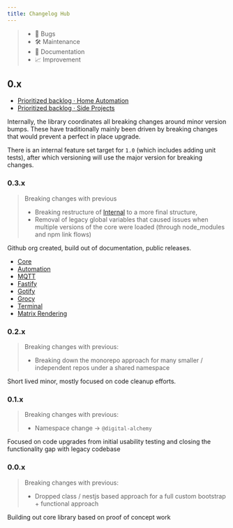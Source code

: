 ```yaml
---
title: Changelog Hub
---
```


> - 🐛 Bugs
> - 🛠 Maintenance
> - 📑 Documentation
> - 📈 Improvement

## 0.x

- [Prioritized backlog · Home Automation](https://github.com/orgs/Digital-Alchemy-TS/projects/1)
- [Prioritized backlog · Side Projects](https://github.com/orgs/Digital-Alchemy-TS/projects/2)

Internally, the library coordinates all breaking changes around minor version bumps. These have traditionally mainly been driven by breaking changes that would prevent a perfect in place upgrade.

There is an internal feature set target for `1.0` (which includes adding unit tests), after which versioning will use the major version for breaking changes.

### 0.3.x

> Breaking changes with previous
>
> - Breaking restructure of [Internal](/core/internal) to a more final structure,
> - Removal of legacy global variables that caused issues when multiple versions of the core were loaded (through node_modules and npm link flows)

Github org created, build out of documentation, public releases.

- [Core](/core/changelog/0.3.x)
- [Automation](/automation/changelog/0.3.x)
- [MQTT](/mqtt/changelog/0.3.x)
- [Fastify](/fastify/changelog/0.3.x)
- [Gotify](/gotify/changelog/0.3.x)
- [Grocy](/grocy/changelog/0.3.x)
- [Terminal](/terminal/changelog/0.3.x)
- [Matrix Rendering](/matrix-rendering/changelog/0.3.x)

### 0.2.x

> Breaking changes with previous:
>
> - Breaking down the monorepo approach for many smaller / independent repos under a shared namespace

Short lived minor, mostly focused on code cleanup efforts.

### 0.1.x

> Breaking changes with previous:
>
> - Namespace change -> `@digital-alchemy`

Focused on code upgrades from initial usability testing and closing the functionality gap with legacy codebase

### 0.0.x

> Breaking changes with previous:
>
> - Dropped class / nestjs based approach for a full custom bootstrap + functional approach

Building out core library based on proof of concept work
